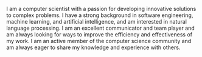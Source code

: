 I am a computer scientist with a passion for developing innovative solutions to complex problems. I have a
strong background in software engineering, machine learning, and artificial intelligence, and am interested in
natural language processing. I am an excellent communicator and team player and am always looking for
ways to improve the efficiency and effectiveness of my work. I am an active member of the computer science
community and am always eager to share my knowledge and experience with others.
